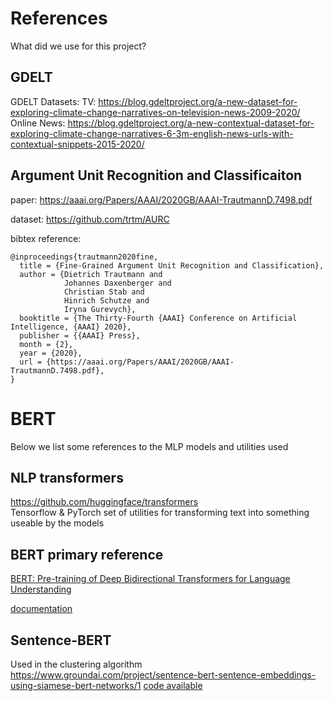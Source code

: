 # References

What did we use for this project?

## GDELT
GDELT Datasets:
TV: https://blog.gdeltproject.org/a-new-dataset-for-exploring-climate-change-narratives-on-television-news-2009-2020/
Online News: https://blog.gdeltproject.org/a-new-contextual-dataset-for-exploring-climate-change-narratives-6-3m-english-news-urls-with-contextual-snippets-2015-2020/


## Argument Unit Recognition and Classificaiton
paper: https://aaai.org/Papers/AAAI/2020GB/AAAI-TrautmannD.7498.pdf

dataset: https://github.com/trtm/AURC

bibtex reference:
```
@inproceedings{trautmann2020fine,
  title = {Fine-Grained Argument Unit Recognition and Classification},
  author = {Dietrich Trautmann and
            Johannes Daxenberger and
            Christian Stab and
            Hinrich Schutze and
            Iryna Gurevych},
  booktitle = {The Thirty-Fourth {AAAI} Conference on Artificial Intelligence, {AAAI} 2020},
  publisher = {{AAAI} Press},
  month = {2},
  year = {2020},
  url = {https://aaai.org/Papers/AAAI/2020GB/AAAI-TrautmannD.7498.pdf},
}
```

# BERT
Below we list some references to the MLP models and utilities used

## NLP transformers
https://github.com/huggingface/transformers  
Tensorflow & PyTorch set of utilities for transforming text
into something useable by the models

## BERT primary reference
[BERT: Pre-training of Deep Bidirectional Transformers for Language Understanding](https://arxiv.org/abs/1810.04805)

[documentation](https://huggingface.co/transformers/model_doc/bert.html)



## Sentence-BERT
Used in the clustering algorithm
https://www.groundai.com/project/sentence-bert-sentence-embeddings-using-siamese-bert-networks/1
[code available](https://github.com/UKPLab/sentence-transformers)

